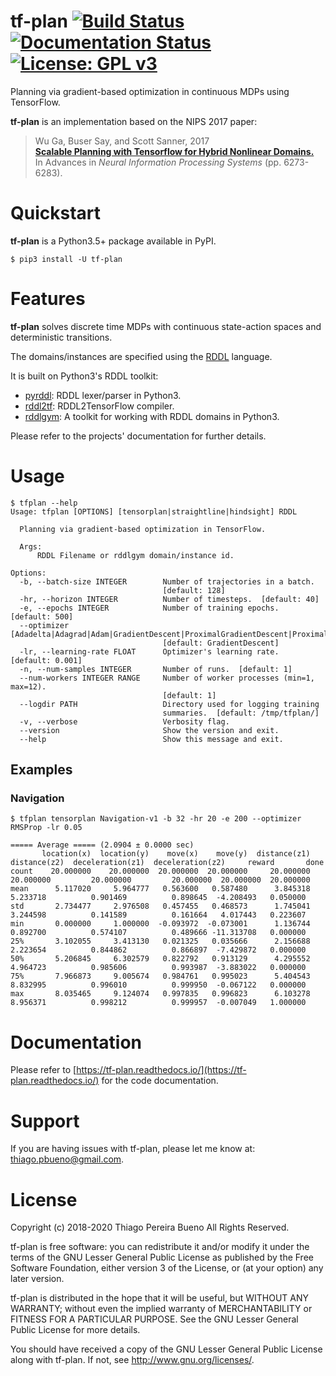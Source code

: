 # tf-plan [![Build Status](https://travis-ci.org/thiagopbueno/tf-plan.svg?branch=master)](https://travis-ci.org/thiagopbueno/tf-plan) [![Documentation Status](https://readthedocs.org/projects/tf-plan/badge/?version=latest)](https://tf-plan.readthedocs.io/en/latest/?badge=latest) [![License: GPL v3](https://img.shields.io/badge/License-GPL%20v3-blue.svg)](https://github.com/thiagopbueno/tf-plan/blob/master/LICENSE)

Planning via gradient-based optimization in continuous MDPs using TensorFlow.

**tf-plan** is an implementation based on the NIPS 2017 paper:

> Wu Ga, Buser Say, and Scott Sanner, 2017<br>
> **[Scalable Planning with Tensorflow for Hybrid Nonlinear Domains.](http://papers.nips.cc/paper/7207-scalable-planning-with-tensorflow-for-hybrid-nonlinear-domains.pdf)**<br>
> In Advances in *Neural Information Processing Systems* (pp. 6273-6283).


# Quickstart

**tf-plan** is a Python3.5+ package available in PyPI.

```text
$ pip3 install -U tf-plan
```

# Features

**tf-plan** solves discrete time MDPs with continuous state-action spaces and deterministic transitions.

The domains/instances are specified using the [RDDL](http://users.cecs.anu.edu.au/~ssanner/IPPC_2011/RDDL.pdf) language.

It is built on Python3's RDDL toolkit:

- [pyrddl](https://github.com/thiagopbueno/pyrddl): RDDL lexer/parser in Python3.
- [rddl2tf](https://github.com/thiagopbueno/rddl2tf): RDDL2TensorFlow compiler.
- [rddlgym](https://github.com/thiagopbueno/rddlgym): A toolkit for working with RDDL domains in Python3.

Please refer to the projects' documentation for further details.


# Usage

```text
$ tfplan --help
Usage: tfplan [OPTIONS] [tensorplan|straightline|hindsight] RDDL

  Planning via gradient-based optimization in TensorFlow.

  Args:
      RDDL Filename or rddlgym domain/instance id.

Options:
  -b, --batch-size INTEGER        Number of trajectories in a batch.
                                  [default: 128]
  -hr, --horizon INTEGER          Number of timesteps.  [default: 40]
  -e, --epochs INTEGER            Number of training epochs.  [default: 500]
  --optimizer [Adadelta|Adagrad|Adam|GradientDescent|ProximalGradientDescent|ProximalAdagrad|RMSProp]
                                  [default: GradientDescent]
  -lr, --learning-rate FLOAT      Optimizer's learning rate.  [default: 0.001]
  -n, --num-samples INTEGER       Number of runs.  [default: 1]
  --num-workers INTEGER RANGE     Number of worker processes (min=1, max=12).
                                  [default: 1]
  --logdir PATH                   Directory used for logging training
                                  summaries.  [default: /tmp/tfplan/]
  -v, --verbose                   Verbosity flag.
  --version                       Show the version and exit.
  --help                          Show this message and exit.
```

## Examples

### Navigation

```text
$ tfplan tensorplan Navigation-v1 -b 32 -hr 20 -e 200 --optimizer RMSProp -lr 0.05

===== Average ===== (2.0904 ± 0.0000 sec)
       location(x)  location(y)    move(x)    move(y)  distance(z1)  distance(z2)  deceleration(z1)  deceleration(z2)     reward       done
count    20.000000    20.000000  20.000000  20.000000     20.000000     20.000000         20.000000         20.000000  20.000000  20.000000
mean      5.117020     5.964777   0.563600   0.587480      3.845318      5.233718          0.901469          0.898645  -4.208493   0.050000
std       2.734477     2.976508   0.457455   0.468573      1.745041      3.244598          0.141589          0.161664   4.017443   0.223607
min       0.000000     1.000000  -0.093972  -0.073001      1.136744      0.892700          0.574107          0.489666 -11.313708   0.000000
25%       3.102055     3.413130   0.021325   0.035666      2.156688      2.223654          0.844862          0.866897  -7.429872   0.000000
50%       5.206845     6.302579   0.822792   0.913129      4.295552      4.964723          0.985606          0.993987  -3.883022   0.000000
75%       7.966873     9.005674   0.984761   0.995023      5.404543      8.832995          0.996010          0.999950  -0.067122   0.000000
max       8.035465     9.124074   0.997835   0.996823      6.103278      8.956371          0.998212          0.999957  -0.007049   1.000000
```

# Documentation

Please refer to [https://tf-plan.readthedocs.io/](https://tf-plan.readthedocs.io/) for the code documentation.

# Support

If you are having issues with tf-plan, please let me know at: [thiago.pbueno@gmail.com](mailto://thiago.pbueno@gmail.com).

# License

Copyright (c) 2018-2020 Thiago Pereira Bueno All Rights Reserved.

tf-plan is free software: you can redistribute it and/or modify it
under the terms of the GNU Lesser General Public License as published by
the Free Software Foundation, either version 3 of the License, or (at
your option) any later version.

tf-plan is distributed in the hope that it will be useful, but
WITHOUT ANY WARRANTY; without even the implied warranty of
MERCHANTABILITY or FITNESS FOR A PARTICULAR PURPOSE. See the GNU Lesser
General Public License for more details.

You should have received a copy of the GNU Lesser General Public License
along with tf-plan. If not, see http://www.gnu.org/licenses/.
